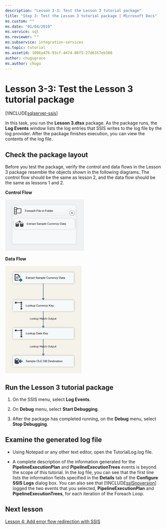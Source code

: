```yaml
---
description: "Lesson 3-3: Test the Lesson 3 tutorial package"
title: "Step 3: Test the Lesson 3 tutorial package | Microsoft Docs"
ms.custom: ""
ms.date: "01/04/2019"
ms.service: sql
ms.reviewer: ""
ms.subservice: integration-services
ms.topic: tutorial
ms.assetid: 1096a476-93cf-4474-86f5-27d6357eb380
author: chugugrace
ms.author: chugu
---
```

# Lesson 3-3: Test the Lesson 3 tutorial package

[!INCLUDE[sqlserver-ssis](../includes/applies-to-version/sqlserver-ssis.md)]



In this task, you run the **Lesson 3.dtsx** package. As the package runs, the **Log Events** window lists the log entries that SSIS writes to the log file by the log provider. After the package finishes execution, you can view the contents of the log file.  
  
## Check the package layout  
Before you test the package, verify the control and data flows in the Lesson 3 package resemble the objects shown in the following diagrams. The control flow should be the same as lesson 2, and the data flow should be the same as lessons 1 and 2.  
  
**Control Flow**  
  
![Control flow in package](../integration-services/media/task4lesson2control.gif "Control flow in package")  
  
**Data Flow**  
  
![Data flow in package](../integration-services/media/task9lesson1data.gif "Data flow in package")  
  
## Run the Lesson 3 tutorial package  
  
1.  On the SSIS menu, select **Log Events**.  
  
2.  On **Debug** menu, select **Start Debugging**.  
  
3.  After the package has completed running, on the **Debug** menu, select **Stop Debugging**.  
  
## Examine the generated log file  
  
-   Using Notepad or any other text editor, open the TutorialLog.log file.  
  
-   A complete description of the information generated for the **PipelineExecutionPlan** and **PipelineExecutionTrees** events is beyond the scope of this tutorial.  In the log file, you can see that the first line lists the information fields specified in the **Details** tab of the **Configure SSIS Logs** dialog box. You can also see that [!INCLUDE[ssISnoversion](../includes/ssisnoversion-md.md)] logged the two events that you selected, **PipelineExecutionPlan** and **PipelineExecutionTrees**, for each iteration of the Foreach Loop.  
  
## Next lesson  
[Lesson 4: Add error flow redirection with SSIS](../integration-services/lesson-4-add-error-flow-redirection-with-ssis.md)  
  
  
  
